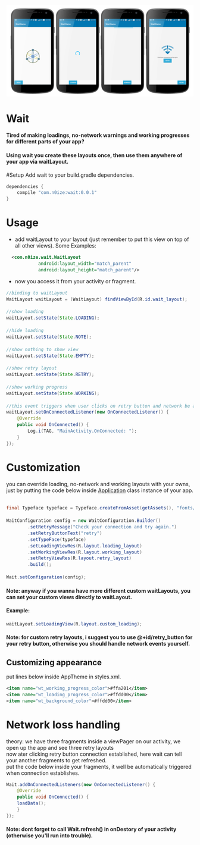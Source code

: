 ![alt tag](https://raw.githubusercontent.com/n0ise9914/wait/master/screenshot/states.png)
# Wait
#### Tired of making loadings, no-network warnings and working progresses for different parts of your app?<br/>
#### Using wait you create these layouts once, then use them anywhere of your app via waitLayout.
#Setup
Add wait to your build.gradle dependencies.
```gradle
dependencies {
    compile "com.n0ize:wait:0.0.1"
}
```
# Usage
- add waitLayout to your layout (just remember to put this view on top of all other views).
Some Examples:
```xml
  <com.n0ize.wait.WaitLayout
            android:layout_width="match_parent"
            android:layout_height="match_parent"/>
```
- now you access it from your activity or fragment.
```java
//binding to waitLayout
WaitLayout waitLayout = (WaitLayout) findViewById(R.id.wait_layout);

//show loading
waitLayout.setState(State.LOADING);

//hide loading
waitLayout.setState(State.NOTE);

//show nothing to show view
waitLayout.setState(State.EMPTY);

//show retry layout
waitLayout.setState(State.RETRY);

//show working progress
waitLayout.setState(State.WORKING);

//this event triggers when user clicks on retry button and network be avalable. 
waitLayout.setOnConnectedListener(new OnConnectedListener() {
    @Override
    public void OnConnected() {
        Log.i(TAG, "MainActivity.OnConnected: ");
    }
});
```   
   
# Customization
you can override loading, no-network and working layouts with your owns,<br/>
just by putting the code below inside [Application](https://developer.android.com/reference/android/app/Application.html) class instance of your app.
```java

final Typeface typeface = Typeface.createFromAsset(getAssets(), "fonts/Roboto.ttf");

WaitConfiguration config = new WaitConfiguration.Builder()
		.setRetryMessage("Check your connection and try again.")
		.setRetryButtonText("retry")
		.setTypeFace(typeface)
		.setLoadingViewRes(R.layout.loading_layout)
		.setWorkingViewRes(R.layout.working_layout)
		.setRetryViewRes(R.layout.retry_layout)
		.build();

Wait.setConfiguration(config);
```
#### Note: anyway if you wanna have more different custom waitLayouts, you can set your custom views directly to waitLayout.<br/>
#### Example:
```java
waitLayout.setLoadingView(R.layout.custom_loading);
```
#### Note: for custom retry layouts, i suggest you to use @+id/retry_button for your retry button, otherwise you should handle network events yourself.
## Customizing appearance
put lines below inside AppTheme in styles.xml.
```xml
<item name="wt_working_progress_color">#ffa201</item>
<item name="wt_loading_progress_color">#ffdd00</item>
<item name="wt_background_color">#ffdd00</item>
```
# Network loss handling
theory: we have three fragments inside a viewPager on our activity, we open up the app and see three retry layouts<br/>
now ater clicking retry button connection established, here wait can tell your another fragments to get refreshed.<br/>
put the code below inside your fragments, it well be automatically triggered when connection establishes.
```java
Wait.addOnConnectedListeners(new OnConnectedListener() {
    @Override
    public void OnConnected() {
	loadData();
    }
});
```
#### Note: dont forget to call Wait.refresh() in onDestory of your activity (otherwise you'll run into trouble).
